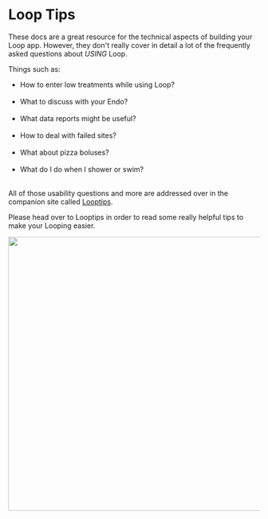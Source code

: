 # Loop Tips

These docs are a great resource for the technical aspects of building your Loop app.  However, they don't really cover in detail a lot of the frequently asked questions about *USING* Loop.

Things such as:

* How to enter low treatments while using Loop?</br></br>
* What to discuss with your Endo?</br></br>
* What data reports might be useful?</br></br>
* How to deal with failed sites?</br></br>
* What about pizza boluses?</br></br>
* What do I do when I shower or swim?</br></br>

All of those usability questions and more are addressed over in the companion site called [Looptips](https://looptips.org).

Please head over to Looptips in order to read some really helpful tips to make your Looping easier.

<p align="center">
<img src="../img/looptips.png" width="550">
</p> 
